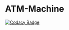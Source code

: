 # ATM-Machine

[![Codacy Badge](https://api.codacy.com/project/badge/Grade/b499e34fd8ee4670b859b818ba22d292)](https://app.codacy.com/gh/99002462/ATM-Machine?utm_source=github.com&utm_medium=referral&utm_content=99002462/ATM-Machine&utm_campaign=Badge_Grade)